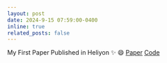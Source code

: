 ```yaml
---
layout: post
date: 2024-9-15 07:59:00-0400
inline: true
related_posts: false
---
```


My First Paper Published in Heliyon :sparkles: :smile:  [Paper](https://github.com/ahatesham02/ahatesham02.github.io/blob/master/assets/pdf/Publication.pdf) [Code](https://github.com/ahatesham02/Image-Captioning-Bangla--Heliyon-Journal)
